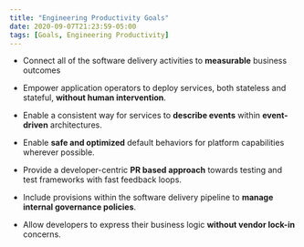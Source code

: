 ```yaml
---
title: "Engineering Productivity Goals"
date: 2020-09-07T21:23:59-05:00
tags: [Goals, Engineering Productivity]
---
```


* Connect all of the software delivery activities to **measurable** business outcomes

* Empower application operators to deploy services, both stateless and stateful, **without human intervention**.

* Enable a consistent way for services to **describe events** within **event-driven** architectures.

* Enable **safe and optimized** default behaviors for platform capabilities wherever possible.

* Provide a developer-centric **PR based approach** towards testing and test frameworks with fast feedback loops.

* Include provisions within the software delivery pipeline to **manage internal governance policies**.

* Allow developers to express their business logic **without vendor lock-in** concerns.